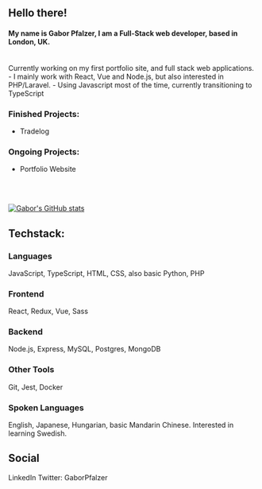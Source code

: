 ## Hello there!
#### My name is Gabor Pfalzer, I am a Full-Stack web developer, based in London, UK. 
<br/>
Currently working on my first portfolio site, and full stack web applications. 
- I mainly work with React, Vue and Node.js, but also interested in PHP/Laravel.
- Using Javascript most of the time, currently transitioning to TypeScript

<br>

### Finished Projects:
- Tradelog

### Ongoing Projects: 
- Portfolio Website

<br/>
<br/>

[![Gabor's GitHub stats](https://github-readme-stats.vercel.app/api?username=pfalzergbr)](https://github.com/pfalzergbr/github-readme-stats)

## Techstack:

### Languages
JavaScript, TypeScript, HTML, CSS, also basic Python, PHP

### Frontend
React, Redux, Vue, Sass
<br/>

### Backend
Node.js, Express, MySQL, Postgres, MongoDB
<br/>

### Other Tools
Git, Jest, Docker
<br/>


### Spoken Languages
English, Japanese, Hungarian, basic Mandarin Chinese. Interested in learning Swedish.

## Social
LinkedIn
Twitter: GaborPfalzer
